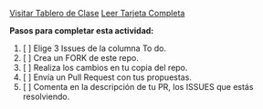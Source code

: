 [Visitar Tablero de Clase](https://github.com/EPPR/205/projects/1)
[Leer Tarjeta Completa](https://github.com/EPPR/205/projects/1#card-58759321)

**Pasos para completar esta actividad:**

1. [ ] Elige 3 Issues de la columna To do.
2. [ ] Crea un FORK de este repo.
3. [ ] Realiza los cambios en tu copia del repo.
4. [ ] Envía un Pull Request con tus propuestas.
5. [ ] Comenta en la descripción de tu PR, los ISSUES que estás resolviendo.
